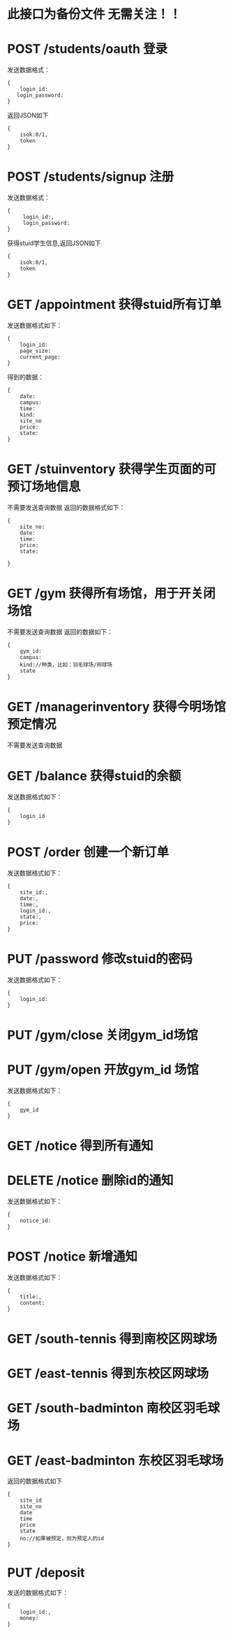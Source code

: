 
# 此接口为备份文件 无需关注！！

# POST /students/oauth  登录
发送数据格式：
```
{
	login_id:
   login_password: 
}
```
返回JSON如下
```
{
	isok:0/1,
	token
}
```


# POST /students/signup 注册
发送数据格式：
```
{
     login_id:,
     login_password:
}
```
获得stuid学生信息,返回JSON如下
```
{
	isok:0/1,
	token
}
```

# GET /appointment 获得stuid所有订单
发送数据格式如下：
```
{
	login_id:
	page_size:
	current_page:
}
```
得到的数据：
```
{
	date:
	campus:
	time:
	kind:
	site_no
	price:
	state:
}
```
  
# GET /stuinventory 获得学生页面的可预订场地信息
不需要发送查询数据
返回的数据格式如下：
```
{
	site_no:
	date:
	time:
	price:
 	state:
	
}
```
# GET /gym 获得所有场馆，用于开关闭场馆
不需要发送查询数据
返回的数据如下：
```
{
	gym_id:
	campus:
	kind://种类，比如：羽毛球场/网球场
	state
}
```
# GET /managerinventory 获得今明场馆预定情况
不需要发送查询数据

# GET /balance 获得stuid的余额
发送数据格式如下：
```
{
	login_id
}
```
# POST /order  创建一个新订单
发送数据格式如下：
```
{
	site_id:,
	date:,
	time:,
	login_id:,
	state:,
	price:
}
```

# PUT /password 修改stuid的密码
发送数据格式如下：
```
{
	login_id:
}
```
# PUT /gym/close 关闭gym_id场馆
# PUT /gym/open 开放gym_id 场馆
发送数据格式如下：
```
{
	gym_id
}

```
# GET /notice 得到所有通知
# DELETE /notice 删除id的通知
发送数据格式如下：
```
{
	notice_id:
}
```
# POST /notice 新增通知
发送数据格式如下：
```
{
	title:,
	content:
}
```

# GET /south-tennis 得到南校区网球场
# GET /east-tennis 得到东校区网球场
# GET /south-badminton 南校区羽毛球场
# GET /east-badminton 东校区羽毛球场 
返回的数据格式如下

```
{
	site_id
	site_no
	date
	time
	price
	state
	no://如果被预定，则为预定人的id
}
```

# PUT /deposit   
发送的数据格式如下：
```
{
	login_id:,
	money:
}
``` 
